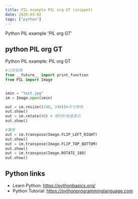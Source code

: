 ```yaml
---
title: PIL example PIL org GT (snippet)
date: 2020-03-02
tags: ["python"]
---
```

Python PIL example 'PIL org GT'


## python PIL org GT

Python PIL example: PIL org GT

```python
#几何变换
from __future__ import print_function
from PIL import Image


imin = "test.jpg"
im = Image.open(imin)

out = im.resize((240, 240))#尺寸修改
out.show()
out = im.rotate(90) # 顺时针角度表示
out.show()

#置换
out = im.transpose(Image.FLIP_LEFT_RIGHT)
out.show()
out = im.transpose(Image.FLIP_TOP_BOTTOM)
out.show()
out = im.transpose(Image.ROTATE_180)
out.show()

```

## Python links

- Learn Python: https://pythonbasics.org/
- Python Tutorial: https://pythonprogramminglanguage.com
